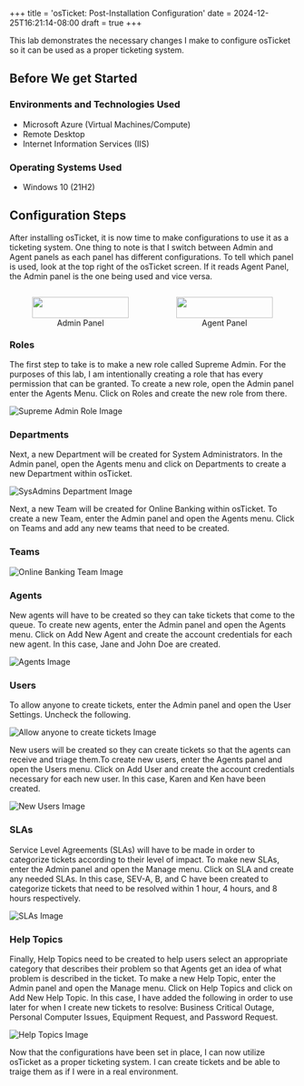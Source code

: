+++
title = 'osTicket: Post-Installation Configuration'
date = 2024-12-25T16:21:14-08:00
draft = true
+++

This lab demonstrates the necessary changes I make to configure osTicket so it can be used as a proper ticketing system.

## Before We get Started

### Environments and Technologies Used

- Microsoft Azure (Virtual Machines/Compute)
- Remote Desktop
- Internet Information Services (IIS)

### Operating Systems Used

- Windows 10 (21H2)

## Configuration Steps

After installing osTicket, it is now time to make configurations to use it as a ticketing system. One thing to note is that I switch between Admin and Agent panels as each panel has different configurations. To tell which panel is used, look at the top right of the osTicket screen. If it reads Agent Panel, the Admin panel is the one being used and vice versa.

<div style="display: flex; justify-content: space-between; gap: 4px;">
  <figure style="width: 50%; text-align: center;">
    <img src="./imgs/01.png" style="width: 100%;" />
    <figcaption>Admin Panel</figcaption>
  </figure>
  <figure style="width: 50%; text-align: center;">
    <img src="./imgs/02.png" style="width: 100%;" />
    <figcaption>Agent Panel</figcaption>
  </figure>
</div>

### Roles

The first step to take is to make a new role called Supreme Admin. For the purposes of this lab, I am intentionally creating a role that has every permission that can be granted. To create a new role, open the Admin panel enter the Agents Menu. Click on Roles and create the new role from there.

![Supreme Admin Role Image](./imgs/03.png "Supreme Admin Role")

### Departments

Next, a new Department will be created for System Administrators. In the Admin panel, open the Agents menu and click on Departments to create a new Department within osTicket.

![SysAdmins Department Image](./imgs/04.png "SysAdmins Department")

Next, a new Team will be created for Online Banking within osTicket. To create a new Team, enter the Admin panel and open the Agents menu. Click on Teams and add any new teams that need to be created.

### Teams

![Online Banking Team Image](./imgs/05.png "Online Banking Team")

### Agents

New agents will have to be created so they can take tickets that come to the queue. To create new agents, enter the Admin panel and open the Agents menu. Click on Add New Agent and create the account credentials for each new agent. In this case, Jane and John Doe are created.

![Agents Image](./imgs/06.png "New Agents")

### Users

To allow anyone to create tickets, enter the Admin panel and open the User Settings. Uncheck the following.

![Allow anyone to create tickets Image](./imgs/07.png "Allow anyone to create tickets")

New users will be created so they can create tickets so that the agents can receive and triage them.To create new users, enter the Agents panel and open the Users menu. Click on Add User and create the account credentials necessary for each new user. In this case, Karen and Ken have been created.

![New Users Image](./imgs/08.png "New Users")

### SLAs

Service Level Agreements (SLAs) will have to be made in order to categorize tickets according to their level of impact. To make new SLAs, enter the Admin panel and open the Manage menu. Click on SLA and create any needed SLAs. In this case, SEV-A, B, and C have been created to categorize tickets that need to be resolved within 1 hour, 4 hours, and 8 hours respectively.

![SLAs Image](./imgs/08.png "SLAs")

### Help Topics

Finally, Help Topics need to be created to help users select an appropriate category that describes their problem so that Agents get an idea of what problem is described in the ticket. To make a new Help Topic, enter the Admin panel and open the Manage menu. Click on Help Topics and click on Add New Help Topic. In this case, I have added the following in order to use later for when I create new tickets to resolve: Business Critical Outage, Personal Computer Issues, Equipment Request, and Password Request.

![Help Topics Image](image.png "Help Topics")

Now that the configurations have been set in place, I can now utilize osTicket as a proper ticketing system. I can create tickets and be able to traige them as if I were in a real environment.
